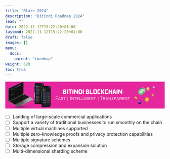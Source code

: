 ```yaml
---
title: "Blaze 2024"
description: "Bitindi Roadmap 2024"
lead: ""
date: 2022-11-12T15:22:20+01:00
lastmod: 2022-11-12T15:22:20+01:00
draft: false
images: []
menu:
  docs:
    parent: "roadmap"
weight: 620
toc: true
---
```


![Bitindi!](https://raw.githubusercontent.com/bitindi/bitindi/main/assets/images/linkd.png "Bitindi Chain")

- [ ] Landing of large-scale commercial applications
- [ ] Support a variety of traditional businesses to run smoothly on the chain
- [ ] Multiple virtual machines supported
- [ ] Multiple zero-knowledge proofs and privacy protection capabilities
- [ ] Multiple signature schemes
- [ ] Storage compression and expansion solution
- [ ] Multi-dimensional sharding scheme